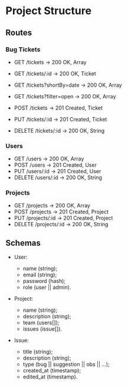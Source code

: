 # Project Structure

## Routes

### Bug Tickets

- GET /tickets                  -> 200 OK, Array<Ticket>
- GET /tickets/:id              -> 200 OK, Ticket
- GET /tickets?shortBy=date     -> 200 OK, Array<Ticket>
- GET /tickets?filter=open      -> 200 OK, Array<Ticket>

- POST /tickets                 -> 201 Created, Ticket
- PUT /tickets/:id              -> 201 Created, Ticket
- DELETE /tickets/:id           -> 200 OK, String

### Users

- GET /users                    -> 200 OK, Array<User>
- POST /users                   -> 201 Created, User
- PUT /users/:id                -> 201 Created, User
- DELETE /users/:id             -> 200 OK, String

### Projects

- GET /projects                 -> 200 OK, Array<Project>
- POST /projects                -> 201 Created, Project
- PUT /projects/:id             -> 201 Created, Project
- DELETE /projects/:id          -> 200 OK, String

## Schemas

- User:
  - name (string);
  - email (string);
  - password (hash);
  - role (user || admin).

- Project:
  - name (string);
  - description (string);
  - team (users[]);
  - issues (issue[]).

- Issue:
  - title (string);
  - description (string);
  - type (bug || suggestion || obs || ...);
  - created_at (timestamp);
  - edited_at (timestamp).
